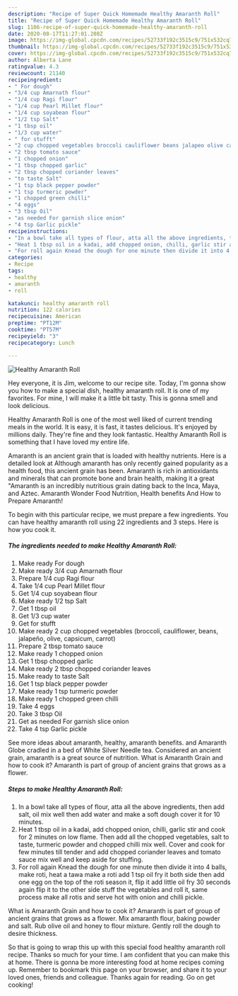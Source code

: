 ```yaml
---
description: "Recipe of Super Quick Homemade Healthy Amaranth Roll"
title: "Recipe of Super Quick Homemade Healthy Amaranth Roll"
slug: 1106-recipe-of-super-quick-homemade-healthy-amaranth-roll
date: 2020-08-17T11:27:01.208Z
image: https://img-global.cpcdn.com/recipes/52733f192c3515c9/751x532cq70/healthy-amaranth-roll-recipe-main-photo.jpg
thumbnail: https://img-global.cpcdn.com/recipes/52733f192c3515c9/751x532cq70/healthy-amaranth-roll-recipe-main-photo.jpg
cover: https://img-global.cpcdn.com/recipes/52733f192c3515c9/751x532cq70/healthy-amaranth-roll-recipe-main-photo.jpg
author: Alberta Lane
ratingvalue: 4.3
reviewcount: 21140
recipeingredient:
- " For dough"
- "3/4 cup Amarnath flour"
- "1/4 cup Ragi flour"
- "1/4 cup Pearl Millet flour"
- "1/4 cup soyabean flour"
- "1/2 tsp Salt"
- "1 tbsp oil"
- "1/3 cup water"
- " for stufft"
- "2 cup chopped vegetables broccoli cauliflower beans jalapeo olive capsicum carrot"
- "2 tbsp tomato sauce"
- "1 chopped onion"
- "1 tbsp chopped garlic"
- "2 tbsp chopped coriander leaves"
- "to taste Salt"
- "1 tsp black pepper powder"
- "1 tsp turmeric powder"
- "1 chopped green chilli"
- "4 eggs"
- "3 tbsp Oil"
- "as needed For garnish slice onion"
- "4 tsp Garlic pickle"
recipeinstructions:
- "In a bowl take all types of flour, atta all the above ingredients, then add salt, oil mix well then add water and make a soft dough cover it for 10 minutes."
- "Heat 1 tbsp oil in a kadai, add chopped onion, chilli, garlic stir and cook for 2 minutes on low flame. Then add all the chopped vegetables, salt to taste, turmeric powder and chopped chilli mix well. Cover and cook for few minutes till tender and add chopped coriander leaves and tomato sauce mix well and keep aside for stuffing."
- "For roll again Knead the dough for one minute then divide it into 4 balls, make roti, heat a tawa make a roti add 1 tsp oil fry it both side then add one egg on the top of the roti season it, flip it add little oil fry 30 seconds again flip it to the other side stuff the vegetables and roll it, same process make all rotis and serve hot with onion and chilli pickle."
categories:
- Recipe
tags:
- healthy
- amaranth
- roll

katakunci: healthy amaranth roll 
nutrition: 122 calories
recipecuisine: American
preptime: "PT12M"
cooktime: "PT57M"
recipeyield: "3"
recipecategory: Lunch

---
```



![Healthy Amaranth Roll](https://img-global.cpcdn.com/recipes/52733f192c3515c9/751x532cq70/healthy-amaranth-roll-recipe-main-photo.jpg)

Hey everyone, it is Jim, welcome to our recipe site. Today, I'm gonna show you how to make a special dish, healthy amaranth roll. It is one of my favorites. For mine, I will make it a little bit tasty. This is gonna smell and look delicious.

Healthy Amaranth Roll is one of the most well liked of current trending meals in the world. It is easy, it is fast, it tastes delicious. It's enjoyed by millions daily. They're fine and they look fantastic. Healthy Amaranth Roll is something that I have loved my entire life.

Amaranth is an ancient grain that is loaded with healthy nutrients. Here is a detailed look at Although amaranth has only recently gained popularity as a health food, this ancient grain has been. Amaranth is rich in antioxidants and minerals that can promote bone and brain health, making it a great &#34;Amaranth is an incredibly nutritious grain dating back to the Inca, Maya, and Aztec. Amaranth Wonder Food Nutrition, Health benefits And How to Prepare Amaranth!


To begin with this particular recipe, we must prepare a few ingredients. You can have healthy amaranth roll using 22 ingredients and 3 steps. Here is how you cook it.

<!--inarticleads1-->

##### The ingredients needed to make Healthy Amaranth Roll:

1. Make ready  For dough
1. Make ready 3/4 cup Amarnath flour
1. Prepare 1/4 cup Ragi flour
1. Take 1/4 cup Pearl Millet flour
1. Get 1/4 cup soyabean flour
1. Make ready 1/2 tsp Salt
1. Get 1 tbsp oil
1. Get 1/3 cup water
1. Get  for stufft
1. Make ready 2 cup chopped vegetables (broccoli, cauliflower, beans, jalapeño, olive, capsicum, carrot)
1. Prepare 2 tbsp tomato sauce
1. Make ready 1 chopped onion
1. Get 1 tbsp chopped garlic
1. Make ready 2 tbsp chopped coriander leaves
1. Make ready to taste Salt
1. Get 1 tsp black pepper powder
1. Make ready 1 tsp turmeric powder
1. Make ready 1 chopped green chilli
1. Take 4 eggs
1. Take 3 tbsp Oil
1. Get as needed For garnish slice onion
1. Take 4 tsp Garlic pickle


See more ideas about amaranth, healthy, amaranth benefits. and Amaranth Globe cradled in a bed of White Silver Needle tea. Considered an ancient grain, amaranth is a great source of nutrition. What is Amaranth Grain and how to cook it? Amaranth is part of group of ancient grains that grows as a flower. 

<!--inarticleads2-->

##### Steps to make Healthy Amaranth Roll:

1. In a bowl take all types of flour, atta all the above ingredients, then add salt, oil mix well then add water and make a soft dough cover it for 10 minutes.
1. Heat 1 tbsp oil in a kadai, add chopped onion, chilli, garlic stir and cook for 2 minutes on low flame. Then add all the chopped vegetables, salt to taste, turmeric powder and chopped chilli mix well. Cover and cook for few minutes till tender and add chopped coriander leaves and tomato sauce mix well and keep aside for stuffing.
1. For roll again Knead the dough for one minute then divide it into 4 balls, make roti, heat a tawa make a roti add 1 tsp oil fry it both side then add one egg on the top of the roti season it, flip it add little oil fry 30 seconds again flip it to the other side stuff the vegetables and roll it, same process make all rotis and serve hot with onion and chilli pickle.


What is Amaranth Grain and how to cook it? Amaranth is part of group of ancient grains that grows as a flower. Mix amaranth flour, baking powder and salt. Rub olive oil and honey to flour mixture. Gently roll the dough to desire thickness. 

So that is going to wrap this up with this special food healthy amaranth roll recipe. Thanks so much for your time. I am confident that you can make this at home. There is gonna be more interesting food at home recipes coming up. Remember to bookmark this page on your browser, and share it to your loved ones, friends and colleague. Thanks again for reading. Go on get cooking!
